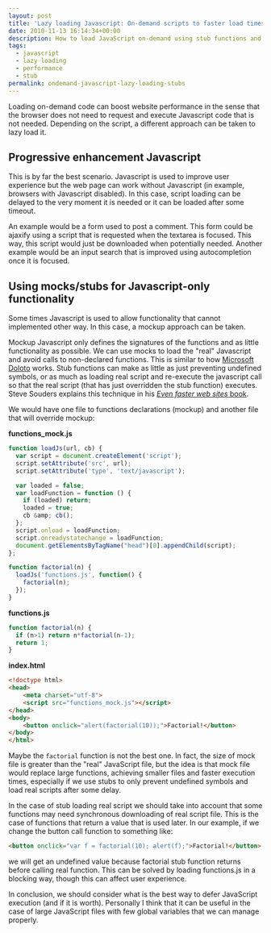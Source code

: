 ```yaml
---
layout: post
title: 'Lazy loading Javascript: On-demand scripts to faster load times'
date: 2010-11-13 16:14:34+00:00
description: How to load JavaScript on-demand using stub functions and progressive enhancements
tags:
  - javascript
  - lazy loading
  - performance
  - stub
permalink: ondemand-javascript-lazy-loading-stubs
---
```


Loading on-demand code can boost website performance in the sense that the browser does not need to request and execute Javascript code that is not needed. Depending on the script, a different approach can be taken to lazy load it.

<!-- more -->
## Progressive enhancement Javascript
This is by far the best scenario. Javascript is used to improve user experience but the web page can work without Javascript (in example, browsers with Javascript disabled). In this case, script loading can be delayed to the very moment it is needed or it can be loaded after some timeout.

An example would be a form used to post a comment. This form could be ajaxify using a script that is requested when the textarea is focused. This way, this script would just be downloaded when potentially needed. Another example would be an input search that is improved using autocompletion once it is focused.

## Using mocks/stubs for Javascript-only functionality
Some times Javascript is used to allow functionality that cannot implemented other way. In this case, a mockup approach can be taken.

Mockup Javascript only defines the signatures of the functions and as
little functionality as possible. We can use mocks to load the "real"
Javascript and avoid calls to non-declared functions. This is similar to
how [Microsoft Doloto](http://www.stevesouders.com/blog/2009/09/08/doloto-javascript-download-optimizer/) works. Stub functions can make as little as
just preventing undefined symbols, or as much as loading real script and
re-execute the javascript call so that the real script (that has
just overridden the stub function) executes. Steve Souders explains this
technique in his [*Even faster web sites* book](http://books.google.es/books?id=E7p-07kNfXYC&lpg=PA24&ots=ULjpQKecMk&dq=souders%20doloto&pg=PA24#v=onepage&q&f=false).


We would have one file to functions declarations (mockup) and another file that will override mockup:

**functions_mock.js**

```js
function loadJs(url, cb) {
  var script = document.createElement('script');
  script.setAttribute('src', url);
  script.setAttribute('type', 'text/javascript');

  var loaded = false;
  var loadFunction = function () {
    if (loaded) return;
    loaded = true;
    cb &amp; cb();
  };
  script.onload = loadFunction;
  script.onreadystatechange = loadFunction;
  document.getElementsByTagName("head")[0].appendChild(script);
};

function factorial(n) {
  loadJs('functions.js', function() {
    factorial(n);
  });
}
```

**functions.js**
```js
function factorial(n) {
  if (n>1) return n*factorial(n-1);
  return 1;
}
```

**index.html**
```html
<!doctype html>
<head>
	<meta charset="utf-8">
	<script src="functions_mock.js"></script>
</head>
<body>
	<button onclick="alert(factorial(10));">Factorial!</button>
</body>
</html>
```
Maybe the `factorial` function is not the best one. In fact, the size of mock file is greater than the "real" JavaScript file, but the idea is that mock file would replace large functions, achieving smaller files and faster execution times, especially if we use stubs to only prevent undefined symbols and load real scripts after some delay.

In the case of stub loading real script we should take into account that some functions may need synchronous downloading of real script file. This is the case of functions that return a value that is used later. In our example, if we change the button call function to something like:
```html
<button onclick="var f = factorial(10); alert(f);">Factorial!</button>
```

we will get an undefined value because factorial stub function returns before calling real function. This can be solved by loading functions.js in a blocking way, though this can affect user experience.

In conclusion, we should consider what is the best way to defer JavaScript execution (and if it is worth). Personally I think that it can be useful in the case of large JavaScript files with few global variables that we can manage properly.
